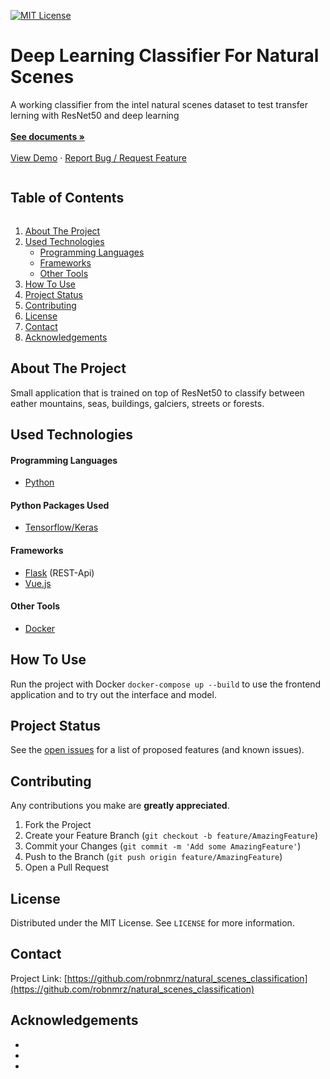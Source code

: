 <!-- [![Forks][forks-shield]][forks-url]
[![Issues][issues-shield]][issues-url] 
[![LinkedIn][linkedin-shield]][linkedin-url] -->
[![MIT License][license-shield]][license-url]

<!-- Title Section -->
<p align="left">
  <h1 align="left">Deep Learning Classifier For Natural Scenes</h1>
  <p align="left">
  A working classifier from the intel natural scenes dataset to test transfer lerning with ResNet50 and deep learning
    <br />
    <br />
    <a href="https://github.com/robnmrz/natural_scenes_classification"><strong>See documents »</strong></a>
    <br />
    <br />
    <a href="https://github.com/robnmrz/natural_scenes_classification">View Demo</a>
    ·
    <a href="https://github.com/robnmrz/natural_scenes_classification/issues">Report Bug / Request Feature</a>
  </p>
</p>



<!-- Overview Of Contents -->
<summary><h2 style="display: inline-block">Table of Contents</h2></summary>
<ol>
  <li><a href="#about-the-project">About The Project</a></li>
  <li><a href="#used-technologies">Used Technologies</a>
    <ul>
      <li><a href="#programming-languages">Programming Languages</a></li>
      <li><a href="#frameworks">Frameworks</a></li>
      <li><a href="#other-tools">Other Tools</a></li>
    </ul>
  </li>
  <li><a href="#how-to-use">How To Use</a></li>
  <li><a href="#project-status">Project Status</a></li>
  <li><a href="#contributing">Contributing</a></li>
  <li><a href="#license">License</a></li>
  <li><a href="#contact">Contact</a></li>
  <li><a href="#acknowledgements">Acknowledgements</a></li>
</ol>



<!-- About Project -->
## About The Project

<!-- [![Product Name Screen Shot][product-screenshot]](https://example.com) -->
Small application that is trained on top of ResNet50 to classify between eather mountains, seas, buildings, galciers, streets or forests.

## Used Technologies

#### Programming Languages
* [Python](https://www.python.org/)

#### Python Packages Used
* [Tensorflow/Keras](https://www.tensorflow.org)

#### Frameworks
* [Flask](https://flask.palletsprojects.com/en/1.1.x/) (REST-Api)
* [Vue.js](https://vuejs.org/)

#### Other Tools
* [Docker](https://www.docker.com/)

<!-- How to Use Section -->
## How To Use

Run the project with Docker <code>docker-compose up --build</code> to use the frontend application and to try out the interface and model.

<!-- _For more examples, please refer to the [Documentation](https://example.com)_ -->

<!-- ROADMAP -->
## Project Status

See the [open issues](https://github.com/robnmrz/natural_scenes_classification/issues) for a list of proposed features (and known issues).

<!-- CONTRIBUTING -->
## Contributing

<!-- Contributions are what make the open source community such an amazing place to be learn, inspire, and create.  -->
Any contributions you make are **greatly appreciated**.

1. Fork the Project
2. Create your Feature Branch (`git checkout -b feature/AmazingFeature`)
3. Commit your Changes (`git commit -m 'Add some AmazingFeature'`)
4. Push to the Branch (`git push origin feature/AmazingFeature`)
5. Open a Pull Request

<!-- LICENSE -->
## License

Distributed under the MIT License. See `LICENSE` for more information.


<!-- CONTACT -->
## Contact

Project Link: [https://github.com/robnmrz/natural_scenes_classification](https://github.com/robnmrz/natural_scenes_classification)

<!-- Acknowledgement -->
## Acknowledgements

* []()
* []()
* []()

<!-- Markdown links and shields -->
[forks-shield]: https://img.shields.io/github/forks/robnmrz/natural_scenes_classification?label=Forks&style=flat-square
[forks-url]: https://github.com/robnmrz/repo/network/members
[issues-shield]: https://img.shields.io/github/issues/robnmrz/natural_scenes_classification?color=yellow&style=flat-square
[issues-url]: https://github.com/robnmrz/repo/issues
[license-shield]: https://img.shields.io/github/license/robnmrz/natural_scenes_classification?color=green&style=flat-square
[license-url]: https://github.com/robnmrz/natural_scenes_classification/blob/main/LICENSE.txt
[linkedin-shield]: https://img.shields.io/badge/-LinkedIn-black.svg?style=flat-square&logo=linkedin&colorB=555
[linkedin-url]: https://www.linkedin.com/in/robin-merz-01b222186/
[project-url]: https://github.com/robnmrz/natural_scenes_classification